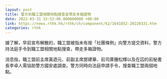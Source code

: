 ```yaml
---
layout: post
title: 警方到職工盟相關地點搜查並帶走多箱證物
date: 2022-03-31 15:53:06.000000000 +08:00
link: https://news.rthk.hk/rthk/ch/component/k2/1641852-20220331.htm
categories: rthk
---
```


據了解，早前宣布解散的，職工盟被指未有按「社團條例」向警方提交資料，警方持法庭手令到職工盟相關地點搜查，帶走多箱證物。

消息指，職工盟前主席黃迺元、前副主席鄧建華、前司庫鍾松輝以及在囚的前秘書長李卓人需協助警方國安處調查。警方同時向法庭申請手令，搜查職工盟兩個地點。
